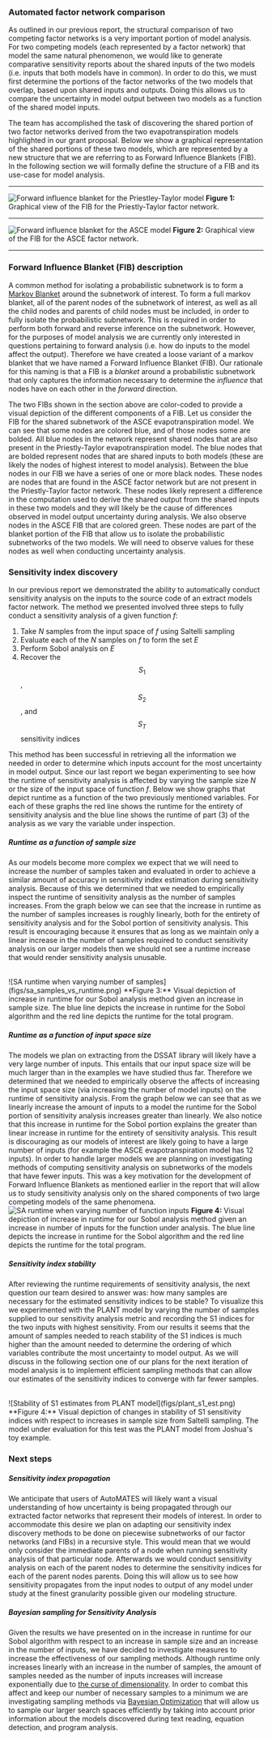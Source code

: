 ### Automated factor network comparison

As outlined in our previous report, the structural comparison of two
competing factor networks is a very important portion of model analysis.
For two competing models (each represented by a factor network) that
model the same natural phenomenon, we would like to generate comparative
sensitivity reports about the shared inputs of the two models (i.e.
inputs that both models have in common). In order to do this, we must
first determine the portions of the factor networks of the two models
that overlap, based upon shared inputs and outputs. Doing this allows us
to compare the uncertainty in model output between two models as a
function of the shared model inputs.

The team has accomplished the task of discovering the shared portion of
two factor networks derived from the two evapotranspiration models
highlighted in our grant proposal. Below we show a graphical
representation of the shared portions of these two models, which are
represented by a new structure that we are referring to as Forward
Influence Blankets (FIB).  In the following section we will formally
define the structure of a FIB and its use-case for model analysis.

---

![Forward influence blanket for the Priestley-Taylor model](figs/cmb_pt.png)
**Figure 1:** Graphical view of the FIB for the Priestly-Taylor factor network.
<br>

---

![Forward influence blanket for the ASCE model](figs/cmb_asce.png)
**Figure 2:** Graphical view of the FIB for the ASCE factor network.
<br>

---

### Forward Influence Blanket (FIB) description

A common method for isolating a probabilistic subnetwork is to form a
[Markov Blanket](https://en.wikipedia.org/wiki/Markov_blanket) around
the subnetwork of interest. To form a full markov blanket, all of the
parent nodes of the subnetwork of interest, as well as all the child
nodes and parents of child nodes must be included, in order to fully
isolate the probabilistic subnetwork. This is required in order to
perform both forward and reverse inference on the subnetwork. However,
for the purposes of model analysis we are currently only interested in
questions pertaining to forward analysis (i.e. how do inputs to the
model affect the output). Therefore we have created a loose variant of a
markov blanket that we have named a Forward Influence Blanket (FIB). Our
rationale for this naming is that a FIB is a _blanket_ around a
probabilistic subnetwork that only captures the information necessary to
determine the _influence_ that nodes have on each other in the _forward_
direction.

The two FIBs shown in the section above are color-coded to provide a
visual depiction of the different components of a FIB. Let us consider
the FIB for the shared subnetwork of the ASCE evapotranspiration model.
We can see that some nodes are colored blue, and of those nodes some are
bolded. All blue nodes in the network represent shared nodes that are
also present in the Priestly-Taylor evapotranspiration model. The blue
nodes that are bolded represent nodes that are shared inputs to both
models (these are likely the nodes of highest interest to model
analysis). Between the blue nodes in our FIB we have a series of one or
more black nodes. These nodes are nodes that are found in the ASCE
factor network but are not present in the Priestly-Taylor factor
network. These nodes likely represent a difference in the computation
used to derive the shared output from the shared inputs in these two
models and they will likely be the cause of differences observed in
model output uncertainty during analysis. We also observe nodes in the
ASCE FIB that are colored green. These nodes are part of the blanket
portion of the FIB that allow us to isolate the probabilistic
subnetworks of the two models. We will need to observe values for these
nodes as well when conducting uncertainty analysis.

### Sensitivity index discovery

In our previous report we demonstrated the ability to automatically
conduct sensitivity analysis on the inputs to the source code of an
extract models factor network. The method we presented involved three
steps to fully conduct a sensitivity analysis of a given function *f*:

1. Take *N* samples from the input space of *f* using Saltelli sampling
2. Evaluate each of the *N* samples on *f* to form the set *E*
3. Perform Sobol analysis on *E*
4. Recover the $$S_1$$, $$S_2$$, and $$S_T$$ sensitivity indices

This method has been successful in retrieving all the information we
needed in order to determine which inputs account for the most
uncertainty in model output. Since our last report we began
experimenting to see how the runtime of sensitivity analysis is affected
by varying the sample size *N* or the size of the input space of
function *f*. Below we show graphs that depict runtime as a function of
the two previously mentioned variables. For each of these graphs the red
line shows the runtime for the entirety of sensitivity analysis and the
blue line shows the runtime of part (3) of the analysis as we vary the
variable under inspection.

##### Runtime as a function of sample size

As our models become more complex we expect that we will need to
increase the number of samples taken and evaluated in order to achieve a
similar amount of accuracy in sensitivity index estimation during
sensitivity analysis. Because of this we determined that we needed to
empirically inspect the runtime of sensitivity analysis as the number of
samples increases. From the graph below we can see that the increase in
runtime as the number of samples increases is roughly linearly, both for
the entirety of sensitivity analysis and for the Sobol portion of
sensitivity analysis. This result is encouraging because it ensures that
as long as we maintain only a linear increase in the number of samples
required to conduct sensitivity analysis on our larger models then we
should not see a runtime increase that would render sensitivity analysis
unusable.

<br>
![SA runtime when varying number of samples](figs/sa_samples_vs_runtime.png)
**Figure 3:** Visual depiction of increase in runtime for our Sobol analysis method given an increase in sample size. The blue line depicts the increase in runtime for the Sobol algorithm and the red line depicts the runtime for the total program.
<br>

##### Runtime as a function of input space size

The models we plan on extracting from the DSSAT library will likely have
a very large number of inputs. This entails that our input space size
will be much larger than in the examples we have studied thus far.
Therefore we determined that we needed to empirically observe the
affects of increasing the input space size (via increasing the number of
model inputs) on the runtime of sensitivity analysis. From the graph
below we can see that as we linearly increase the amount of inputs to a
model the runtime for the Sobol portion of sensitivity analysis
increases greater than linearly. We also notice that this increase in
runtime for the Sobol portion explains the greater than linear increase
in runtime for the entirety of sensitivity analysis. This result is
discouraging as our models of interest are likely going to have a large
number of inputs (for example the ASCE evapotranspiration model has 12
inputs). In order to handle larger models we are planning on
investigating methods of computing sensitivity analysis on subnetworks
of the models that have fewer inputs. This was a key motivation for the
development of Forward Influence Blankets as mentioned earlier in the
report that will allow us to study sensitivity analysis only on the
shared components of two large competing models of the same phenomena.
<br> ![SA runtime when varying number of function
inputs](figs/sa_inputs_vs_runtime.png) **Figure 4:** Visual depiction of
increase in runtime for our Sobol analysis method given an increase in
number of inputs for the function under analysis. The blue line depicts
the increase in runtime for the Sobol algorithm and the red line depicts
the runtime for the total program.  <br>

##### Sensitivity index stability

After reviewing the runtime requirements of sensitivity analysis, the
next question our team desired to answer was: how many samples are
necessary for the estimated sensitivity indices to be stable? To
visualize this we experimented with the PLANT model by varying the
number of samples supplied to our sensitivity analysis metric and
recording the S1 indices for the two inputs with highest sensitivity.
From our results it seems that the amount of samples needed to reach
stability of the S1 indices is much higher than the amount needed to
determine the ordering of which variables contribute the most
uncertainty to model output. As we will discuss in the following section
one of our plans for the next iteration of model analysis is to
implement efficient sampling methods that can allow our estimates of the
sensitivity indices to converge with far fewer samples.

<br>
![Stability of S1 estimates from PLANT model](figs/plant_s1_est.png)
**Figure 4:** Visual depiction of changes in stability of S1 sensitivity indices with respect to increases in sample size from Saltelli sampling. The model under evaluation for this test was the PLANT model from Joshua's toy example.
<br>

### Next steps

##### Sensitivity index propagation

We anticipate that users of AutoMATES will likely want a visual
understanding of how uncertainty is being propagated through our
extracted factor networks that represent their models of interest. In
order to accommodate this desire we plan on adapting our sensitivity
index discovery methods to be done on piecewise subnetworks of our
factor networks (and FIBs) in a recursive style. This would mean that we
would only consider the immediate parents of a node when running
sensitivity analysis of that particular node. Afterwards we would
conduct sensitivity analysis on each of the parent nodes to determine
the sensitivity indices for each of the parent nodes parents. Doing this
will allow us to see how sensitivity propagates from the input nodes to
output of any model under study at the finest granularity possible given
our modeling structure.

##### Bayesian sampling for Sensitivity Analysis

Given the results we have presented on in the increase in runtime for
our Sobol algorithm with respect to an increase in sample size and an
increase in the number of inputs, we have decided to investigate
measures to increase the effectiveness of our sampling methods. Although
runtime only increases linearly with an increase in the number of
samples, the amount of samples needed as the number of inputs increases
will increase exponentially due to [the curse of
dimensionality](https://en.wikipedia.org/wiki/Curse_of_dimensionality).
In order to combat this affect and keep our number of necessary samples
to a minimum we are investigating sampling methods via [Bayesian
Optimization](https://en.wikipedia.org/wiki/Bayesian_optimization) that
will allow us to sample our larger search spaces efficiently by taking
into account prior information about the models discovered during text
reading, equation detection, and program analysis.
